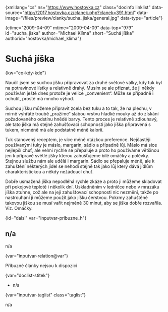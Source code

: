 
{xml:lang="cs" ns="https://www.hostovka.cz" class="docinfo linklist" data-source="http://2017.hostovka.cz/clanek.php?clanek=391.html" data-image="/files/preview/clanky/sucha_jiska/general.jpg" data-type="article"}

{ctime="2009-04-09" mtime="2009-04-09" data-top="979" id="sucha\_jiska" author="Michael Klíma" short="Suchá jíška" authorid="hostovka/michael\_klima"}

# Suchá jíška 

{kw="co-kdy-kde"}

Naučil jsem se suchou jíšku připravovat za druhé světové války, kdy tuk byl na potravinové lístky a relativně drahý. Musím se ale přiznat, že ji někdy používám ještě dnes protože je velice „convenient“. Může se případně i ochutit, prostě má mnoho výhod. 

Suchou jíšku můžeme připravit zcela bez tuku a to tak, že na plechu, v mírně vyhřáté troubě „pražíme“ slabou vrstvu hladké mouky až do získání požadovaného odstínu hnědé barvy. Tento proces je relativně zdlouhavý, ale tato jíška má stejné zahušťovací schopnosti jako jíška připravená s tukem, nicméně má ale podstatně méně kalorií. 

Tuk stanovený receptem, je více méně otázkou preference. Nejčastěji používanými tuky je máslo, margarin, sádlo a případně lůj. Máslo má sice nejlepší chuť, ale velmi rychle se přepaluje a proto ho používáme většinou jen k přípravě světlé jíšky kterou zahušťujeme bílé omáčky a polévky. Stejnou službu nám ale udělá i margarin. Sádlo se přepaluje méně, ale k zahuštění některých jídel se nehodí stejně tak jako lůj který dává jídlům charakteristickou a někdy nežádoucí chuť. 

Dobře usmažená jíška nepodléhá rychle zkáze a proto ji můžeme skladovat při pokojové teplotě i několik dní. Uskladněním v ledničce nebo v mrazáku jíška ztuhne, což ale na její zahušťovací schopnosti nic nezmění, takže po nastrouhání ji můžeme použít jako jíšku čerstvou. Pokrmy zahuštěné takovou jíškou se musí vařit nejméně 30 minut, aby se jíška dobře rozvařila. Viz. Omáčky. 

{id="dalsi" var="inputvar-pribuzne_h"}

## n/a 

n/a 

{var="inputvar-relation@var"}

Příbuzné články nejsou k dispozici 

{var="doclist-stitek"}

  * n/a 

{var="inputvar-taglist" class="taglist"}

n/a

